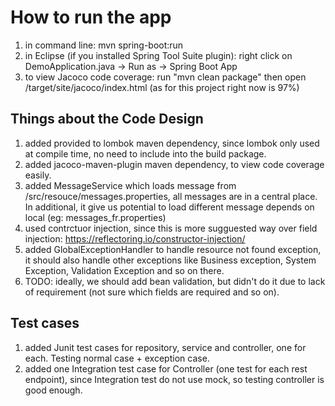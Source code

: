 How to run the app
==================
1) in command line: mvn spring-boot:run
2) in Eclipse (if you installed Spring Tool Suite plugin): right click on DemoApplication.java -> Run as -> Spring Boot App
3) to view Jacoco code coverage: run "mvn clean package" then open /target/site/jacoco/index.html (as for this project right now is 97%) 

## Things about the Code Design
1) added <scope>provided</scope> to lombok maven dependency, since lombok only used at compile time, no need to include into the build package.
2) added jacoco-maven-plugin maven dependency, to view code coverage easily.
3) added MessageService which loads message from /src/resouce/messages.properties, all messages are in a central place. In additional, it give us potential to load different message depends on local (eg: messages_fr.properties) 
4) used contrctuor injection, since this is more sugguested way over field injection: https://reflectoring.io/constructor-injection/
5) added GlobalExceptionHandler to handle resource not found exception, it should also handle other exceptions like Business exception, System Exception, Validation Exception and so on there. 
6) TODO: ideally, we should add bean validation, but didn't do it due to lack of requirement (not sure which fields are required and so on).

## Test cases
1) added Junit test cases for repository, service and controller, one for each. Testing normal case + exception case.
2) added one Integration test case for Controller (one test for each rest endpoint), since Integration test do not use mock, so testing controller is good enough.
